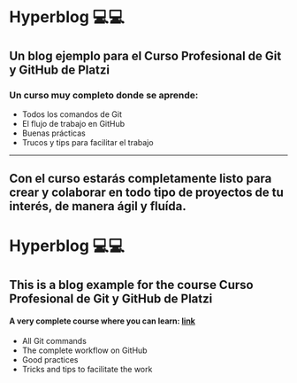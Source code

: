 # **Hyperblog** 💻💻

Un blog ejemplo para el Curso Profesional de Git y GitHub de Platzi
------------
### Un curso muy completo donde se aprende:
- Todos los comandos de Git
- El flujo de trabajo en GitHub
- Buenas prácticas
- Trucos y tips para facilitar el trabajo
------------

Con el curso estarás completamente listo para crear y colaborar en todo tipo de proyectos de tu interés, de manera ágil y fluída.
------------
# **Hyperblog** 💻💻 
This is a blog example for the course Curso Profesional de Git y GitHub de Platzi
------------
#### A very complete course where you can learn: [link](https://platzi.com/new-home/clases/1557-git-github/19934-por-que-usar-un-sistema-de-control-de-versiones-co/ "link")
- All Git commands
- The complete workflow on GitHub
- Good practices
- Tricks and tips to facilitate the work
